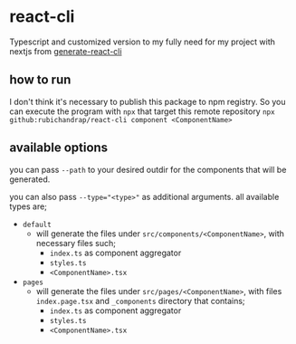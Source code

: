 # react-cli

Typescript and customized version to my fully need for my project with nextjs from [generate-react-cli](https://github.com/arminbro/generate-react-cli)

## how to run

I don't think it's necessary to publish this package to npm registry. So you can execute the program with `npx` that target this remote repository
`npx github:rubichandrap/react-cli component <ComponentName>`

## available options

you can pass `--path` to your desired outdir for the components that will be generated. 

you can also pass `--type="<type>"` as additional arguments. all available types are;

- `default`
  - will generate the files under `src/components/<ComponentName>`, with necessary files such; 
    - `index.ts` as component aggregator
    - `styles.ts`
    - `<ComponentName>.tsx`
- `pages`
  - will generate the files under `src/pages/<ComponentName>`, with files `index.page.tsx` and `_components` directory that contains; 
    - `index.ts` as component aggregator
    - `styles.ts`
    - `<ComponentName>.tsx`
